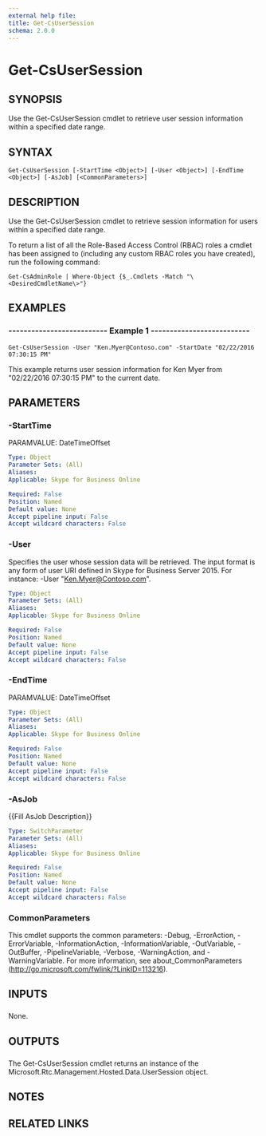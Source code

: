 ```yaml
---
external help file: 
title: Get-CsUserSession
schema: 2.0.0
---
```


# Get-CsUserSession

## SYNOPSIS
Use the Get-CsUserSession cmdlet to retrieve user session information within a specified date range.

## SYNTAX

```
Get-CsUserSession [-StartTime <Object>] [-User <Object>] [-EndTime <Object>] [-AsJob] [<CommonParameters>]
```

## DESCRIPTION
Use the Get-CsUserSession cmdlet to retrieve session information for users within a specified date range.

To return a list of all the Role-Based Access Control (RBAC) roles a cmdlet has been assigned to (including any custom RBAC roles you have created), run the following command:

`Get-CsAdminRole | Where-Object {$_.Cmdlets -Match "\<DesiredCmdletName\>"}`

## EXAMPLES

### -------------------------- Example 1 -------------------------- 
```
Get-CsUserSession -User "Ken.Myer@Contoso.com" -StartDate "02/22/2016 07:30:15 PM"
```

This example returns user session information for Ken Myer from "02/22/2016 07:30:15 PM" to the current date.

## PARAMETERS

### -StartTime
PARAMVALUE: DateTimeOffset

```yaml
Type: Object
Parameter Sets: (All)
Aliases: 
Applicable: Skype for Business Online

Required: False
Position: Named
Default value: None
Accept pipeline input: False
Accept wildcard characters: False
```

### -User
Specifies the user whose session data will be retrieved.
The input format is any form of user URI defined in Skype for Business Server 2015.
For instance: -User "Ken.Myer@Contoso.com".

```yaml
Type: Object
Parameter Sets: (All)
Aliases: 
Applicable: Skype for Business Online

Required: False
Position: Named
Default value: None
Accept pipeline input: False
Accept wildcard characters: False
```

### -EndTime
PARAMVALUE: DateTimeOffset

```yaml
Type: Object
Parameter Sets: (All)
Aliases: 
Applicable: Skype for Business Online

Required: False
Position: Named
Default value: None
Accept pipeline input: False
Accept wildcard characters: False
```

### -AsJob
{{Fill AsJob Description}}

```yaml
Type: SwitchParameter
Parameter Sets: (All)
Aliases: 
Applicable: Skype for Business Online

Required: False
Position: Named
Default value: None
Accept pipeline input: False
Accept wildcard characters: False
```

### CommonParameters
This cmdlet supports the common parameters: -Debug, -ErrorAction, -ErrorVariable, -InformationAction, -InformationVariable, -OutVariable, -OutBuffer, -PipelineVariable, -Verbose, -WarningAction, and -WarningVariable. For more information, see about_CommonParameters (http://go.microsoft.com/fwlink/?LinkID=113216).

## INPUTS

###  
None.

## OUTPUTS

###  
The Get-CsUserSession cmdlet returns an instance of the Microsoft.Rtc.Management.Hosted.Data.UserSession object.

## NOTES

## RELATED LINKS

